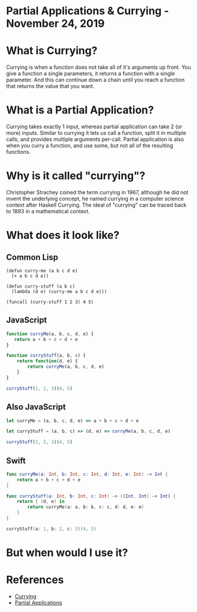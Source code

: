 # Partial Applications & Currying - November 24, 2019

# What is Currying?

Currying is when a function does not take all of it's arguments up front.  You give a function a single parameters, it returns a function with a single parameter. And this can continue down a chain until you reach a function that returns the value that you want.

# What is a Partial Application?

Currying takes exactly 1 input, whereas partial application can take 2 (or more) inputs. Similar to currying it lets us call a function, split it in multiple calls, and provides multiple arguments per-call.
Partial application is also when you curry a function, and use some, but not all of the resulting functions.

# Why is it called "currying"?
Christopher Strachey coined the term currying in 1967, although he did not invent the underlying concept, he named currying in a computer science context after Haskell Currying.  The ideal of "currying" can be traced back to 1893 in a mathematical context.

# What does it look like?
## Common Lisp
```common-lisp
(defun curry-me (a b c d e)
  (+ a b c d e))
​
(defun curry-stuff (a b c)
  (lambda (d e) (curry-me a b c d e)))
  
(funcall (curry-stuff 1 2 3) 4 5)
```
## JavaScript
```javascript
function curryMe(a, b, c, d, e) {
   return a + b + c + d + e
}

function curryStuff(a, b, c) {
    return function(d, e) {
        return curryMe(a, b, c, d, e)
    }
}

curryStuff(1, 2, 3)(4, 5)
```

## Also JavaScript
```javascript
let curryMe = (a, b, c, d, e) => a + b + c + d + e

let curryStuff = (a, b, c) => (d, e) => curryMe(a, b, c, d, e)

curryStuff(1, 2, 3)(4, 5)
```

## Swift
```swift
func curryMe(a: Int, b: Int, c: Int, d: Int, e: Int) -> Int {
    return a + b + c + d + e
}

func curryStuff(a: Int, b: Int, c: Int) -> ((Int, Int) -> Int) {
    return { (d, e) in
        return curryMe(a: a, b: b, c: c, d: d, e: e)
    }
}

curryStuff(a: 1, b: 2, c: 3)(4, 5)
```

# But when would I use it?

# References
- [Currying](https://en.wikipedia.org/wiki/Currying)
- [Partial Applications](https://en.wikipedia.org/wiki/Partial_application)